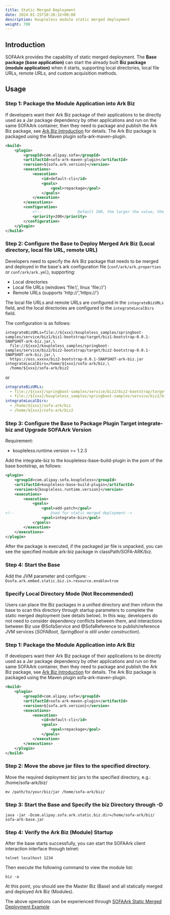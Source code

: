 ```yaml
---
title: Static Merged Deployment
date: 2024-01-25T10:28:32+08:00
description: Koupleless module static merged deployment
weight: 700
---
```


## Introduction

SOFAArk provides the capability of static merged deployment. The **Base package (base application)** can start the already built **Biz package (module application)** when it starts, supporting local directories, local file URLs, remote URLs, and custom acquisition methods.

## Usage
### Step 1: Package the Module Application into Ark Biz

If developers want their Ark Biz package of their applications to be directly used as a Jar package dependency by other applications and run on the same SOFAArk container, then they need to package and publish the Ark Biz package, see [Ark Biz Introduction](https://www.sofastack.tech/projects/sofa-boot/sofa-ark-ark-biz/) for details. The Ark Biz package is packaged using the Maven plugin sofa-ark-maven-plugin.

```xml
<build>
    <plugin>
        <groupId>com.alipay.sofa</groupId>
        <artifactId>sofa-ark-maven-plugin</artifactId>
        <version>${sofa.ark.version}</version>
        <executions>
            <execution>
                <id>default-cli</id>
                <goals>
                    <goal>repackage</goal>
                </goals>
            </execution>
        </executions>
        <configuration>
            <!--                Default 100, the larger the value, the later the installation, koupleless runtime version is greater than or equal to 1.2.2             -->
            <priority>200</priority>
        </configuration>
    </plugin>
</build>
```

### Step 2: Configure the Base to Deploy Merged Ark Biz (Local directory, local file URL, remote URL)

Developers need to specify the Ark Biz package that needs to be merged and deployed in the base's ark configuration file (`conf/ark/ark.properties` or `conf/ark/ark.yml`), supporting:

- Local directories
- Local file URLs (windows 'file:\\', linux 'file://')
- Remote URLs (supports 'http://','https://')

The local file URLs and remote URLs are configured in the `integrateBizURLs` field, and the local directories are configured in the `integrateLocalDirs` field.

The configuration is as follows:

```properties
integrateBizURLs=file://${xxx}/koupleless_samples/springboot-samples/service/biz1/biz1-bootstrap/target/biz1-bootstrap-0.0.1-SNAPSHOT-ark-biz.jar,\
  file://${xxx}/koupleless_samples/springboot-samples/service/biz2/biz2-bootstrap/target/biz2-bootstrap-0.0.1-SNAPSHOT-ark-biz.jar,\
  https://oss.xxxxx/biz2-bootstrap-0.0.1-SNAPSHOT-ark-biz.jar
integrateLocalDirs=/home/${xxx}/sofa-ark/biz,\
  /home/${xxx}/sofa-ark/biz2
```

or

```yaml
integrateBizURLs:
  - file://${xxx}/springboot-samples/service/biz2/biz2-bootstrap/target/biz2-bootstrap-0.0.1-SNAPSHOT-ark-biz.jar
  - file://${xxx}/koupleless_samples/springboot-samples/service/biz2/biz2-bootstrap/target/biz2-bootstrap-0.0.1-SNAPSHOT-ark-biz.jar
integrateLocalDirs:
  - /home/${xxx}/sofa-ark/biz
  - /home/${xxx}/sofa-ark/biz2
```

### Step 3: Configure the Base to Package Plugin Target integrate-biz and Upgrade SOFAArk Version

Requirement:
- koupleless.runtime.version >= 1.2.3

Add the <goal>integrate-biz</goal> to the koupleless-base-build-plugin in the pom of the base bootstrap, as follows:

```xml
<plugin>
    <groupId>com.alipay.sofa.koupleless</groupId>
    <artifactId>koupleless-base-build-plugin</artifactId>
    <version>${koupleless.runtime.version}</version>
    <executions>
        <execution>
            <goals>
                <goal>add-patch</goal>
<!--                Used for static merged deployment-->
                <goal>integrate-biz</goal>
            </goals>
        </execution>
    </executions>
</plugin>
```

After the package is executed, if the packaged jar file is unpacked, you can see the specified module ark-biz package in classPath/SOFA-ARK/biz.

### Step 4: Start the Base

Add the JVM parameter and configure:  `-Dsofa.ark.embed.static.biz.in.resource.enable=true`

### Specify Local Directory Mode (Not Recommended)

Users can place the Biz packages in a unified directory and then inform the base to scan this directory through startup parameters to complete the static merged deployment (see details below). In this way, developers do not need to consider dependency conflicts between them, and interactions between Biz use @SofaService and @SofaReference to publish/reference JVM services (_SOFABoot, SpringBoot is still under construction_).

### Step 1: Package the Module Application into Ark Biz

If developers want their Ark Biz package of their applications to be directly used as a Jar package dependency by other applications and run on the same SOFAArk container, then they need to package and publish the Ark Biz package, see [Ark Biz Introduction](https://www.sofastack.tech/projects/sofa-boot/sofa-ark-ark-biz/) for details. The Ark Biz package is packaged using the Maven plugin sofa-ark-maven-plugin.

```xml
<build>
    <plugin>
        <groupId>com.alipay.sofa</groupId>
        <artifactId>sofa-ark-maven-plugin</artifactId>
        <version>${sofa.ark.version}</version>
        <executions>
            <execution>
                <id>default-cli</id>
                <goals>
                    <goal>repackage</goal>
                </goals>
            </execution>
        </executions>
    </plugin>
</build>
```

### Step 2: Move the above jar files to the specified directory.

Move the required deployment biz jars to the specified directory, e.g.: /home/sofa-ark/biz/

```shell
mv /path/to/your/biz/jar /home/sofa-ark/biz/
```

### Step 3: Start the Base and Specify the biz Directory through -D
```shell
java -jar -Dcom.alipay.sofa.ark.static.biz.dir=/home/sofa-ark/biz/ sofa-ark-base.jar
```

### Step 4: Verify the Ark Biz (Module) Startup
After the base starts successfully, you can start the SOFAArk client interaction interface through telnet:

```shell
telnet localhost 1234
```

Then execute the following command to view the module list:

```shell
biz -a
```

At this point, you should see the Master Biz (Base) and all statically merged and deployed Ark Biz (Modules).<br/>

The above operations can be experienced through [SOFAArk Static Merged Deployment Example](https://github.com/koupleless/samples/blob/master/springboot-samples/web/tomcat/README.md#%E5%AE%9E%E9%AA%8C%E5%86%85%E5%AE%B9(%E9%9D%99%E6%80%81%E5%90%88%E5%B9%B6%E9%83%A8%E7%BD%B2))<br/>

<br/>
<br/>
